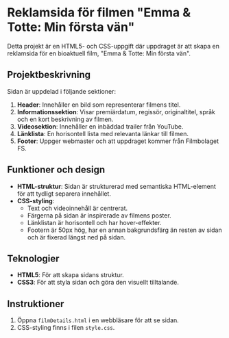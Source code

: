 # Reklamsida för filmen "Emma & Totte: Min första vän"

Detta projekt är en HTML5- och CSS-uppgift där uppdraget är att skapa en reklamsida för en bioaktuell film, "Emma & Totte: Min första vän".

## Projektbeskrivning

Sidan är uppdelad i följande sektioner:

1. **Header**: Innehåller en bild som representerar filmens titel.
2. **Informationssektion**: Visar premiärdatum, regissör, originaltitel, språk och en kort beskrivning av filmen.
3. **Videosektion**: Innehåller en inbäddad trailer från YouTube.
4. **Länklista**: En horisontell lista med relevanta länkar till filmen.
5. **Footer**: Uppger webmaster och att uppdraget kommer från Filmbolaget FS.

## Funktioner och design

- **HTML-struktur**: Sidan är strukturerad med semantiska HTML-element för att tydligt separera innehållet.
- **CSS-styling**:
  - Text och videoinnehåll är centrerat.
  - Färgerna på sidan är inspirerade av filmens poster.
  - Länklistan är horisontell och har hover-effekter.
  - Footern är 50px hög, har en annan bakgrundsfärg än resten av sidan och är fixerad längst ned på sidan.

## Teknologier

- **HTML5**: För att skapa sidans struktur.
- **CSS3**: För att styla sidan och göra den visuellt tilltalande.

## Instruktioner

1. Öppna `filmDetails.html` i en webbläsare för att se sidan.
2. CSS-styling finns i filen `style.css`.
